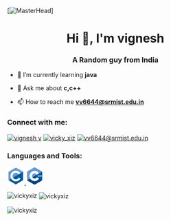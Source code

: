 [![MasterHead](https://camo.githubusercontent.com/57d6b34f9feb89c6b5a38546324bfb6858ca7d05b59ab133ee195afd21177cec/68747470733a2f2f6d69722d73332d63646e2d63662e626568616e63652e6e65742f70726f6a6563745f6d6f64756c65732f6d61785f313230302f3831626234623136353638343031392e363430623630333864313333652e676966)]
<h1 align="center">Hi 👋, I'm vignesh</h1>
<h3 align="center">A Random guy from India</h3>

- 🌱 I’m currently learning **java**

- 💬 Ask me about **c,c++**

- 📫 How to reach me **vv6644@srmist.edu.in**

<h3 align="left">Connect with me:</h3>
<p align="left">
<a href="https://linkedin.com/in/vignesh v" target="blank"><img align="center" src="https://raw.githubusercontent.com/rahuldkjain/github-profile-readme-generator/master/src/images/icons/Social/linked-in-alt.svg" alt="vignesh v" height="30" width="40" /></a>
<a href="https://instagram.com/vicky_xiz" target="blank"><img align="center" src="https://raw.githubusercontent.com/rahuldkjain/github-profile-readme-generator/master/src/images/icons/Social/instagram.svg" alt="vicky_xiz" height="30" width="40" /></a>
<a href="https://www.hackerearth.com/vv6644@srmist.edu.in" target="blank"><img align="center" src="https://raw.githubusercontent.com/rahuldkjain/github-profile-readme-generator/master/src/images/icons/Social/hackerearth.svg" alt="vv6644@srmist.edu.in" height="30" width="40" /></a>
</p>

<h3 align="left">Languages and Tools:</h3>
<p align="left"> <a href="https://www.cprogramming.com/" target="_blank" rel="noreferrer"> <img src="https://raw.githubusercontent.com/devicons/devicon/master/icons/c/c-original.svg" alt="c" width="40" height="40"/> </a> <a href="https://www.w3schools.com/cpp/" target="_blank" rel="noreferrer"> <img src="https://raw.githubusercontent.com/devicons/devicon/master/icons/cplusplus/cplusplus-original.svg" alt="cplusplus" width="40" height="40"/> </a> </p>

<p><img align="left" src="https://github-readme-stats.vercel.app/api/top-langs?username=vickyxiz&show_icons=true&locale=en&layout=compact" alt="vickyxiz" /></p>

<p>&nbsp;<img align="center" src="https://github-readme-stats.vercel.app/api?username=vickyxiz&show_icons=true&locale=en" alt="vickyxiz" /></p>

<p><img align="center" src="https://github-readme-streak-stats.herokuapp.com/?user=vickyxiz&" alt="vickyxiz" /></p>
